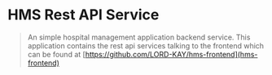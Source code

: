 # HMS Rest API Service
> An simple hospital management application backend service.
> This application contains the rest api services talking to the frontend which can be found at [https://github.com/LORD-KAY/hms-frontend](hms-frontend)